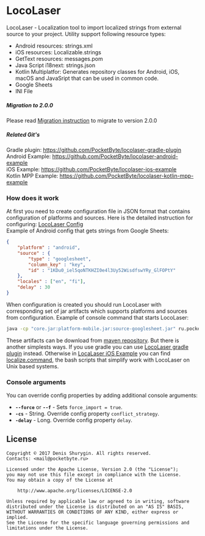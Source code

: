 # LocoLaser
LocoLaser - Localization tool to import localized strings from external source to your project. Utility support following resource types:
- Android resources: strings.xml
- iOS resources: Localizable.strings
- GetText resources: messages.pom
- Java Script i18next: strings.json
- Kotlin Multiplatfor: Generates repository classes for Android, iOS, macOS and JavaSript that can be used in common code.
- Google Sheets
- INI File

##### Migration to 2.0.0
Please read [Migration instruction](docs/migration.md) to migrate to version 2.0.0

##### Related Git's
Gradle plugin: https://github.com/PocketByte/locolaser-gradle-plugin<br>
Android Example: https://github.com/PocketByte/locolaser-android-example<br>
iOS Example: https://github.com/PocketByte/locolaser-ios-example<br>
Kotlin MPP Example: https://github.com/PocketByte/locolaser-kotlin-mpp-example
### How does it work
At first you need to create configuration file in JSON format that contains configuration of platforms and sources. Here is the detailed instruction for configuring: [LocoLaser Config](CONFIG.md)<br>
Example of Android config that gets strings from Google Sheets:
```json
{
    "platform" : "android",
    "source" : {
        "type" : "googlesheet",
        "column_key" : "key",
        "id" : "1KDu0_iel5qoNTKHZI0e4l3Uy52WisdfswYRy_GlFOPtY"
    },
    "locales" : ["en", "fi"],
    "delay" : 30
}
```
When configuration is created you should run LocoLaser with corresponding set of jar artifacts which supports platforms and sources from configuration.
Example of console command that starts LocoLaser:
``` Bash
java -cp "core.jar:platform-mobile.jar:source-googlesheet.jar" ru.pocketbyte.locolaser.Main "localization_config.json"
```
These artifacts can be download from [maven repository](https://bintray.com/pocketbyte/maven). But there is another simplests ways. If you use gradle you can use [LocoLaser gradle plugin](https://github.com/PocketByte/locolaser-gradle-plugin) instead. Otherwise in [LocaLaser iOS Example](https://github.com/PocketByte/locolaser-ios-example/) you can find [localize.command](https://github.com/PocketByte/locolaser-ios-example/blob/master/locloaser-example-ios/localize.command), the bash scripts that simplify work with LocoLaser on Unix based systems.

### Console arguments
You can override config properties by adding additional console arguments:
- **`--force`** or **`--f`** - Sets `force_import = true`.
- **`-cs`** - String. Override config property `conflict_strategy`.
- **`-delay`** - Long. Override config property `delay`.

## License
```
Copyright © 2017 Denis Shurygin. All rights reserved.
Contacts: <mail@pocketbyte.ru>

Licensed under the Apache License, Version 2.0 (the "License");
you may not use this file except in compliance with the License.
You may obtain a copy of the License at

    http://www.apache.org/licenses/LICENSE-2.0

Unless required by applicable law or agreed to in writing, software
distributed under the License is distributed on an "AS IS" BASIS,
WITHOUT WARRANTIES OR CONDITIONS OF ANY KIND, either express or implied.
See the License for the specific language governing permissions and
limitations under the License.
```

